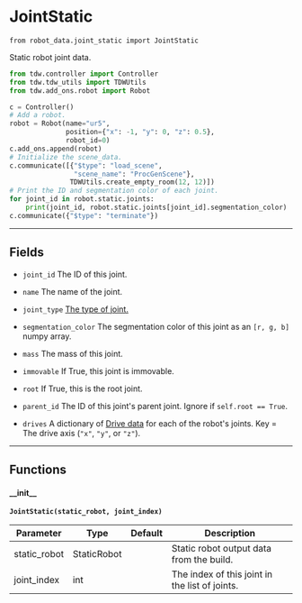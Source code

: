 # JointStatic

`from robot_data.joint_static import JointStatic`

Static robot joint data.


```python
from tdw.controller import Controller
from tdw.tdw_utils import TDWUtils
from tdw.add_ons.robot import Robot

c = Controller()
# Add a robot.
robot = Robot(name="ur5",
              position={"x": -1, "y": 0, "z": 0.5},
              robot_id=0)
c.add_ons.append(robot)
# Initialize the scene_data.
c.communicate([{"$type": "load_scene",
                "scene_name": "ProcGenScene"},
               TDWUtils.create_empty_room(12, 12)])
# Print the ID and segmentation color of each joint.
for joint_id in robot.static.joints:
    print(joint_id, robot.static.joints[joint_id].segmentation_color)
c.communicate({"$type": "terminate"})
```

***

## Fields

- `joint_id` The ID of this joint.

- `name` The name of the joint.

- `joint_type` [The type of joint.](joint_type.md)

- `segmentation_color` The segmentation color of this joint as an `[r, g, b]` numpy array.

- `mass` The mass of this joint.

- `immovable` If True, this joint is immovable.

- `root` If True, this is the root joint.

- `parent_id` The ID of this joint's parent joint. Ignore if `self.root == True`.

- `drives` A dictionary of [Drive data](drive.md) for each of the robot's joints. Key = The drive axis (`"x"`, `"y"`, or `"z"`).

***

## Functions

#### \_\_init\_\_

**`JointStatic(static_robot, joint_index)`**

| Parameter | Type | Default | Description |
| --- | --- | --- | --- |
| static_robot |  StaticRobot |  | Static robot output data from the build. |
| joint_index |  int |  | The index of this joint in the list of joints. |

